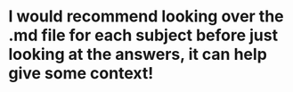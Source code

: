 # I would recommend looking over the .md file for each subject before just looking at the answers, it can help give some context!
